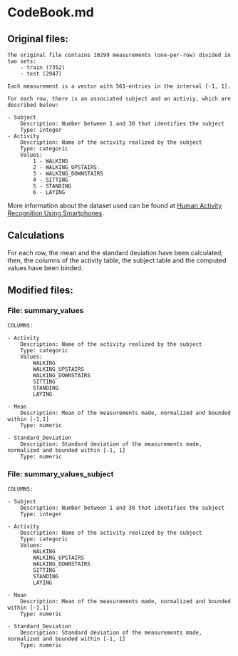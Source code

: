 # CodeBook.md
## Original files:
	The original file contains 10299 measurements (one-per-row) divided in two sets:
		- train (7352)
		- test (2947)
		
	Each measurement is a vector with 561-entries in the interval [-1, 1].
	
	For each row, there is an associated subject and an activiy, which are described below:
	
	- Subject
		Description: Number between 1 and 30 that identifies the subject
		Type: integer
	- Activity
		Description: Name of the activity realized by the subject
		Type: categoric
		Values:
			1 - WALKING
			2 - WALKING_UPSTAIRS
			3 - WALKING_DOWNSTAIRS
			4 - SITTING
			5 - STANDING
			6 - LAYING
	
More information about the dataset used can be found at [Human Activity Recognition Using Smartphones](http://archive.ics.uci.edu/ml/datasets/Human+Activity+Recognition+Using+Smartphones).

## Calculations
For each row, the mean and the standard deviation have been calculated; then, the columns of the activity table, the subject table and the computed values have been binded.
	
## Modified files:
### File: summary_values

	COLUMNS:
	
	- Activity
		Description: Name of the activity realized by the subject
		Type: categoric
		Values:
			WALKING
			WALKING_UPSTAIRS
			WALKING_DOWNSTAIRS
			SITTING
			STANDING
			LAYING
			
	- Mean
		Description: Mean of the measurements made, normalized and bounded within [-1,1]
		Type: numeric
	
	- Standard_Deviation
		Description: Standard deviation of the measurements made, normalized and bounded within [-1, 1]
		Type: numeric
		
### File: summary_values_subject

	COLUMNS:
	
	- Subject
		Description: Number between 1 and 30 that identifies the subject
		Type: integer
	
	- Activity
		Description: Name of the activity realized by the subject
		Type: categoric
		Values:
			WALKING
			WALKING_UPSTAIRS
			WALKING_DOWNSTAIRS
			SITTING
			STANDING
			LAYING
			
	- Mean
		Description: Mean of the measurements made, normalized and bounded within [-1,1]
		Type: numeric
	
	- Standard_Deviation
		Description: Standard deviation of the measurements made, normalized and bounded within [-1, 1]
		Type: numeric
		
					
